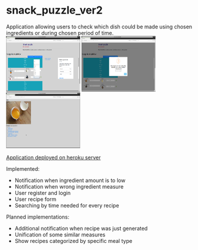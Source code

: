 # snack_puzzle_ver2
Application allowing users to check which dish could be made using chosen ingredients or during chosen period of time.  
<img src="snack_puzzle/static/images/snack01.png" alt="Snack Puzzle" width="200" height="150"/>
<img src="snack_puzzle/static/images/snack02.png" alt="Snack Puzzle" width="200" height="150"/>
<img src="snack_puzzle/static/images/snack03.png" alt="Snack Puzzle" width="200" height="150"/>

<a href="https://snack-puzzle.herokuapp.com/">Application deployed on heroku server</a>

Implemented:
- Notification when ingredient amount is to low
- Notification when wrong ingredient measure
- User register and login
- User recipe form
- Searching by time needed for every recipe

Planned implementations:
- Additional notification when recipe was just generated
- Unification of some similar measures
- Show recipes categorized by specific meal type

